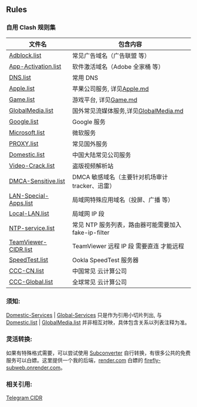 ## Rules

### 自用 Clash 规则集

| 文件名                                                                                                 | 包含内容                                                                                                |
| ------------------------------------------------------------------------------------------------------ | ------------------------------------------------------------------------------------------------------- |
| [Adblock.list](https://github.com/LM-Firefly/Rules/blob/master/Adblock/Adblock.list)                   | 常见广告域名（广告联盟 等）                                                                             |
| [App-Activation.list](https://github.com/LM-Firefly/Rules/blob/master/Special/App-Activation.list)     | 软件激活域名（Adobe 全家桶 等）                                                                         |
| [DNS.list](https://github.com/LM-Firefly/Rules/blob/master/Special/DNS.list)                           | 常用 DNS                                                                                                |
| [Apple.list](https://github.com/LM-Firefly/Rules/blob/master/Apple.list)                               | 苹果公司服务, 详见[Apple.md](https://github.com/LM-Firefly/Rules/blob/master/Apple.md)                  |
| [Game.list](https://github.com/LM-Firefly/Rules/blob/master/Game.list)                                 | 游戏平台, 详见[Game.md](https://github.com/LM-Firefly/Rules/blob/master/Game.md)                        |
| [GlobalMedia.list](https://github.com/LM-Firefly/Rules/blob/master/GlobalMedia.list)                   | 国外常见流媒体服务,详见[GlobalMedia.md](https://github.com/LM-Firefly/Rules/blob/master/GlobalMedia.md) |
| [Google.list](https://github.com/LM-Firefly/Rules/blob/master/PROXY/Google.list)                       | Google 服务                                                                                             |
| [Microsoft.list](https://github.com/LM-Firefly/Rules/blob/master/Microsoft.list)                       | 微软服务                                                                                                |
| [PROXY.list](https://github.com/LM-Firefly/Rules/blob/master/PROXY.list)                               | 常见国外服务                                                                                            |
| [Domestic.list](https://github.com/LM-Firefly/Rules/blob/master/Domestic.list)                         | 中国大陆常见公司服务                                                                                    |
| [Video-Crack.list](https://github.com/LM-Firefly/Rules/blob/master/Special/Video-Crack.list)           | 盗版视频解析站                                                                                          |
| [DMCA-Sensitive.list](https://github.com/LM-Firefly/Rules/blob/master/Special/DMCA-Sensitive.list)     | DMCA 敏感域名（主要针对机场审计 tracker、迅雷）                                                         |
| [LAN-Special-Apps.list](https://github.com/LM-Firefly/Rules/blob/master/Special/LAN-Special-Apps.list) | 局域网特殊应用域名（投屏、广播 等）                                                                     |
| [Local-LAN.list](https://github.com/LM-Firefly/Rules/blob/master/Special/Local-LAN.list)               | 局域网 IP 段                                                                                            |
| [NTP-service.list](https://github.com/LM-Firefly/Rules/blob/master/Special/NTP-Service.list)           | 常见 NTP 服务列表，路由器可能需要加入 fake-ip-filter                                                    |
| [TeamViewer-CIDR.list](https://github.com/LM-Firefly/Rules/blob/master/Special/TeamViewer-CIDR.list)   | TeamViewer 远程 IP 段 需要直连 才能远程                                                                 |
| [SpeedTest.list](https://github.com/LM-Firefly/Rules/blob/master/SpeedTest.list)                       | Ookla SpeedTest 服务器                                                                                  |
| [CCC-CN.list](https://github.com/LM-Firefly/Rules/blob/master/CCC-CN.list)                             | 中国常见 云计算公司                                                                                     |
| [CCC-Global.list](https://github.com/LM-Firefly/Rules/blob/master/CCC-Global.list)                     | 全球常见 云计算公司                                                                                     |

### 须知:

[Domestic-Services](https://github.com/LM-Firefly/Rules/tree/master/Domestic-Services) | [Global-Services](https://github.com/LM-Firefly/Rules/tree/master/Global-Services) 只是作为引用小切片列出, 与 [Domestic.list](https://github.com/LM-Firefly/Rules/blob/master/Domestic.list) | [GlobalMedia.list](https://github.com/LM-Firefly/Rules/blob/master/GlobalMedia.list) 并非相互对映，具体包含关系以列表注释为准。

### 灵活转换:

如果有特殊格式需要，可以尝试使用 [Subconverter](https://github.com/tindy2013/subconverter/blob/master/README-cn.md#%E8%A7%84%E5%88%99%E8%BD%AC%E6%8D%A2) 自行转换，有很多公共的免费服务可以白嫖。这里提供一个我的后端，[render.com](https://render.com/) 白嫖的 [firefly-subweb.onrender.com](https://firefly-subweb.onrender.com)。

### 相关引用:

[Telegram CIDR](https://core.telegram.org/resources/cidr.txt)
